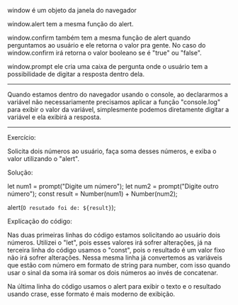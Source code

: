 window é um objeto da janela do navegador

window.alert tem a mesma função do alert.

window.confirm também tem a mesma função de alert quando perguntamos ao
usuário e ele retorna o valor pra gente. No caso do window.confirm irá
retorna o valor booleano se é "true" ou "false".

window.prompt ele cria uma caixa de pergunta onde o usuário tem a possibilidade
de digitar a resposta dentro dela.

---

Quando estamos dentro do navegador usando o console, ao declararmos a variável
não necessariamente precisamos aplicar a função "console.log" para exibir o valor
da variável, simplesmente podemos diretamente digitar a variável e ela exibirá
a resposta.

---

Exercício:

Solicita dois números ao usuário, faça soma desses
números, e exiba o valor utilizando o "alert".

Solução:

let num1 = prompt("Digite um número");
let num2 = prompt("Digite outro número");
const result = Number(num1) + Number(num2);

alert(`O resutado foi de: ${result}`);

Explicação do código:

Nas duas primeiras linhas do código estamos solicitando ao usuário dois números.
Utilizei o "let", pois esses valores irá sofrer alterações, já na terceira linha
do código usamos o "const", pois o resultado é um valor fixo não irá sofrer alterações.
Nessa mesma linha já convertemos as variáveis que estão com número em formato de string
para number, com isso quando usar o sinal da soma irá somar os dois números ao invés de
concatenar.

Na última linha do código usamos o alert para exibir o texto e o resultado usando
crase, esse formato é mais moderno de exibição.
